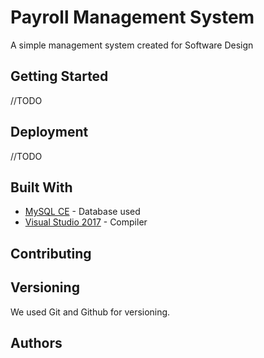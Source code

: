 # Payroll Management System

A simple management system created for Software Design

## Getting Started

//TODO

## Deployment

//TODO

## Built With

* [MySQL CE](https://dev.mysql.com/downloads/windows/installer/8.0.html) - Database used
* [Visual Studio 2017](https://maven.apache.org/) - Compiler

## Contributing

## Versioning

We used Git and Github for versioning.

## Authors
